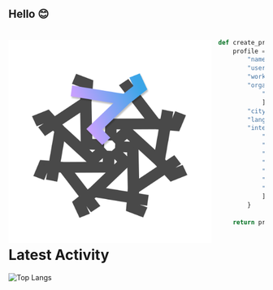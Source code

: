 <!---
- 👋 Hi, I’m @kemalmao19
- 👀 I’m interested in ...
- 🌱 I’m currently learning ...
- 💞️ I’m looking to collaborate on ...
- 📫 How to reach me ...
kemalmao19/kemalmao19 is a ✨ special ✨ repository because its `README.md` (this file) appears on your GitHub profile.
You can click the Preview link to take a look at your changes. --->
## Hello 😊
<a href="elgharuty.com">   
<img 
  src="https://github.com/kemalmao19/kemalmao19/blob/main/rhymeflakes.png" 
  alt="elgharuty.com"
  style="margin-top:20px;margin-right:13px"
  align="left" 
  height="400px"
/>
</a>

```python

def create_profile():
    profile = {
        "name": "kemal 👀",
        "username": "kemalmao 👋",
        "workplace": "?",
        "organization": [
            "elgharuty.com"
            ],
        "city": "nomaden, 🇮🇩",
        "lang": ["id", "en", "ar"],
        "interests": [
            "λ programming",
            "Python",
            "ML",
            "Data Science",
            "piece of math",
            "🏃🏻 + 🨄",
            "Bio + soil informatics"
            ]
        }
        
    return profile

```

# Latest Activity
<!--- ![](https://komarev.com/ghpvc/?username=kemalmao19) --->
<!---| <div><a href="https://github.com/kemalmao19"><img align="center" src="https://github-readme-streak-stats.herokuapp.com/?user=kemalmao19&count_private=true&hide_border=true" alt="kemals stats" /></a> | <a href="https://github.com/kemalmao19"><img align="center" src="https://github-readme-stats.vercel.app/api/top-langs/?username=kemalmao19&hide_progress=true&theme=tokyonight" /></a></div>|
| ------------- | ------------- |--->

![Top Langs](https://github-readme-stats.vercel.app/api/top-langs/?username=kemalmao19&hide_progress=true&theme=tokyonight)

<!---[![Readme Card](https://github-readme-stats.vercel.app/api?username=kemalmao19&show_icons=true&theme=react&rank_icon=github&card_width=475)](https://github.com/kemalmao19/github-readme-stats) --->
<!--- ![GitHub stats](https://github-readme-stats.vercel.app/api?username=kemalmao19&rank_icon=github&theme=nord) --->
<!---  ![GitHub stats](https://github-readme-streak-stats.herokuapp.com/?user=kemalmao19&) --->




